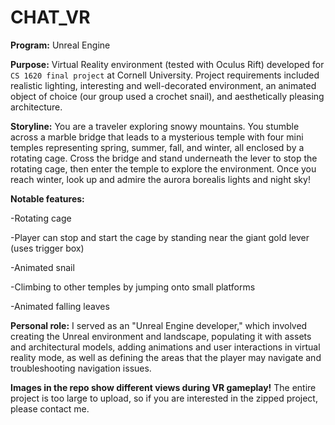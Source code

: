# CHAT_VR
**Program:** Unreal Engine

**Purpose:** Virtual Reality environment (tested with Oculus Rift) developed for `CS 1620 final project` at Cornell University. Project requirements included realistic lighting, interesting and well-decorated environment, an animated object of choice (our group used a crochet snail), and aesthetically pleasing architecture. 

**Storyline:** You are a traveler exploring snowy mountains. You stumble across a marble bridge that leads to a mysterious temple with four mini temples representing spring, summer, fall, and winter, all enclosed by a rotating cage. Cross the bridge and stand underneath the lever to stop the rotating cage, then enter the temple to explore the environment. Once you reach winter, look up and admire the aurora borealis lights and night sky! 

**Notable features:**

-Rotating cage 

-Player can stop and start the cage by standing near the giant gold lever (uses trigger box) 

-Animated snail 

-Climbing to other temples by jumping onto small platforms 

-Animated falling leaves 

**Personal role:** I served as an "Unreal Engine developer," which involved creating the Unreal environment and landscape, populating it with assets and architectural models, adding animations and user interactions in virtual reality mode, as well as defining the areas that the player may navigate and troubleshooting navigation issues. 

**Images in the repo show different views during VR gameplay!** The entire project is too large to upload, so if you are interested in the zipped project, please contact me. 


